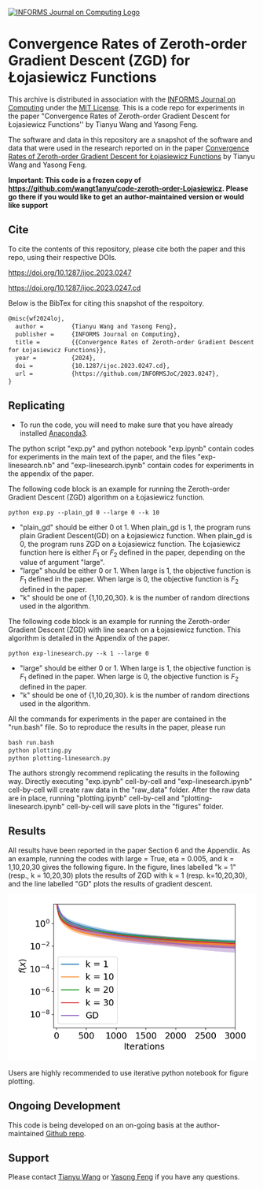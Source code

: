 [![INFORMS Journal on Computing Logo](https://INFORMSJoC.github.io/logos/INFORMS_Journal_on_Computing_Header.jpg)](https://pubsonline.informs.org/journal/ijoc)

# Convergence Rates of Zeroth-order Gradient Descent (ZGD) for Łojasiewicz Functions

This archive is distributed in association with the [INFORMS Journal on
Computing](https://pubsonline.informs.org/journal/ijoc) under the [MIT License](LICENSE). This is a code repo for experiments in the paper "Convergence Rates of Zeroth-order Gradient Descent for Łojasiewicz Functions'' by Tianyu Wang and Yasong Feng.


The software and data in this repository are a snapshot of the software and data
that were used in the research reported on in the paper 
[Convergence Rates of Zeroth-order Gradient Descent for Łojasiewicz Functions](https://doi.org/) by Tianyu Wang and Yasong Feng. 

**Important: This code is a frozen copy of 
https://github.com/wangt1anyu/code-zeroth-order-Lojasiewicz. Please go there if you would like to
get an author-maintained version or would like support**

## Cite

To cite the contents of this repository, please cite both the paper and this repo, using their respective DOIs.

https://doi.org/10.1287/ijoc.2023.0247

https://doi.org/10.1287/ijoc.2023.0247.cd

Below is the BibTex for citing this snapshot of the respoitory.

```
@misc{wf2024loj,
  author =        {Tianyu Wang and Yasong Feng},
  publisher =     {INFORMS Journal on Computing},
  title =         {{Convergence Rates of Zeroth-order Gradient Descent for Łojasiewicz Functions}},
  year =          {2024},
  doi =           {10.1287/ijoc.2023.0247.cd},
  url =           {https://github.com/INFORMSJoC/2023.0247},
}  
```

## Replicating

- To run the code, you will need to make sure that you have already installed [Anaconda3](https://www.anaconda.com/). 

The python script "exp.py" and python notebook "exp.ipynb" contain codes for experiments in the main text of the paper, and the files "exp-linesearch.nb" and "exp-linesearch.ipynb" contain codes for experiments in the appendix of the paper. 

The following code block is an example for running the Zeroth-order Gradient Descent (ZGD) algorithm on a Łojasiewicz function. 

```
python exp.py --plain_gd 0 --large 0 --k 10 
```

- "plain_gd" should be either 0 ot 1. When plain_gd is 1, the program runs plain Gradient Descent(GD) on a Łojasiewicz function. When plain_gd is 0, the program runs ZGD on a Łojasiewicz function. The Łojasiewicz function here is either $F_1$ or $F_2$ defined in the paper, depending on the value of argument "large".
- "large" should be either 0 or 1. When large is 1, the objective function is $F_1$ defined in the paper. When large is 0, the objective function is $F_2$ defined in the paper.
- "k" should be one of {1,10,20,30}. k is the number of random directions used in the algorithm.

The following code block is an example for running the Zeroth-order Gradient Descent (ZGD) with line search on a Łojasiewicz function. This algorithm is detailed in the Appendix of the paper. 

```
python exp-linesearch.py --k 1 --large 0 
```

- "large" should be either 0 or 1. When large is 1, the objective function is $F_1$ defined in the paper. When large is 0, the objective function is $F_2$ defined in the paper.
- "k" should be one of {1,10,20,30}. k is the number of random directions used in the algorithm.

All the commands for experiments in the paper are contained in the "run.bash" file.
So to reproduce the results in the paper, please run 
```
bash run.bash
python plotting.py
python plotting-linesearch.py
```

The authors strongly recommend replicating the results in the following way. Directly executing "exp.ipynb" cell-by-cell and "exp-linesearch.ipynb" cell-by-cell will create raw data in the "raw_data" folder. After the raw data are in place, running "plotting.ipynb" cell-by-cell and "plotting-linesearch.ipynb" cell-by-cell will save plots in the "figures" folder. 


## Results

All results have been reported in the paper Section 6 and the Appendix. As an example, running the codes with large = True, eta = 0.005, and k = 1,10,20,30 gives the following figure. In the figure, lines labelled "k = 1" (resp., k = 10,20,30) plots the results of ZGD with k = 1 (resp. k=10,20,30), and the line labelled "GD" plots the results of gradient descent. 

![example](./example.png)

Users are highly recommended to use iterative python notebook for figure plotting. 

## Ongoing Development

This code is being developed on an on-going basis at the author-maintained 
[Github repo](https://github.com/wangt1anyu/code-zeroth-order-Lojasiewicz).

## Support

Please contact [Tianyu Wang](wangtianyu@fudan.edu.cn) or [Yasong Feng](ysfeng20@fudan.edu.cn) if you have any questions.

